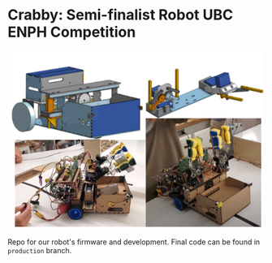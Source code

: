 # Crabby: Semi-finalist Robot UBC ENPH Competition

![Crabby Robot](https://github.com/julianLapenna12/robot-summer/blob/production/imgs/im1.png)

Repo for our robot's firmware and development. Final code can be found in `production` branch.
